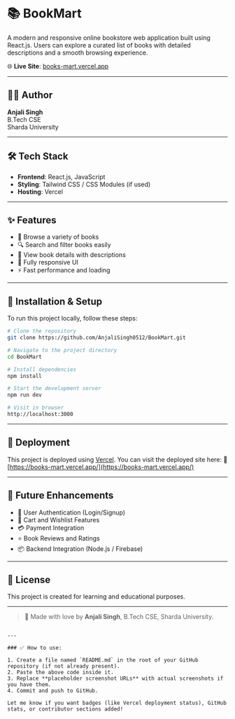 
# 📚 BookMart

A modern and responsive online bookstore web application built using React.js. Users can explore a curated list of books with detailed descriptions and a smooth browsing experience.

🌐 **Live Site**: [books-mart.vercel.app](https://books-mart.vercel.app/)

---

## 👩‍💻 Author

**Anjali Singh**  
B.Tech CSE  
Sharda University  

---

## 🛠️ Tech Stack

- **Frontend**: React.js, JavaScript
- **Styling**: Tailwind CSS / CSS Modules (if used)
- **Hosting**: Vercel

---

## ✨ Features

- 📖 Browse a variety of books
- 🔍 Search and filter books easily
- 📄 View book details with descriptions
- 📱 Fully responsive UI
- ⚡ Fast performance and loading

---

## 🧾 Installation & Setup

To run this project locally, follow these steps:

```bash
# Clone the repository
git clone https://github.com/AnjaliSingh0512/BookMart.git

# Navigate to the project directory
cd BookMart

# Install dependencies
npm install

# Start the development server
npm run dev

# Visit in browser
http://localhost:3000
````

---

## 🚀 Deployment

This project is deployed using [Vercel](https://vercel.com/).
You can visit the deployed site here:
🔗 [https://books-mart.vercel.app/](https://books-mart.vercel.app/)

---

## 📌 Future Enhancements

* 🔐 User Authentication (Login/Signup)
* 🛒 Cart and Wishlist Features
* 💳 Payment Integration
* ⭐ Book Reviews and Ratings
* 📦 Backend Integration (Node.js / Firebase)

---

## 📄 License

This project is created for learning and educational purposes.

---

> 💙 Made with love by **Anjali Singh**, B.Tech CSE, Sharda University.

```

---

### ✅ How to use:

1. Create a file named `README.md` in the root of your GitHub repository (if not already present).
2. Paste the above code inside it.
3. Replace **placeholder screenshot URLs** with actual screenshots if you have them.
4. Commit and push to GitHub.

Let me know if you want badges (like Vercel deployment status), GitHub stats, or contributor sections added!
```
